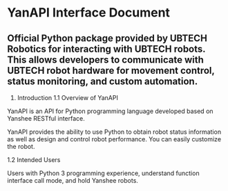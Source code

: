 # YanAPI Interface Document

## Official Python package provided by **UBTECH Robotics** for interacting with UBTECH robots. This allows developers to communicate with UBTECH robot hardware for movement control, status monitoring, and custom automation.

1. Introduction
1.1 Overview of YanAPI

YanAPI is an API for Python programming language developed based on Yanshee RESTful interface.

YanAPI provides the ability to use Python to obtain robot status information as well as design and control robot performance. You can easily customize the robot.

1.2 Intended Users

Users with Python 3 programming experience, understand function interface call mode, and hold Yanshee robots.

